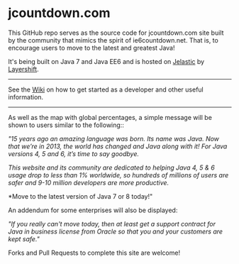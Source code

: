 jcountdown.com
==============

This GitHub repo serves as the source code for jcountdown.com site built by the community that 
mimics the spirit of ie6countdown.net. That is, to encourage users to move to the latest and greatest Java! 

It's being built on Java 7 and Java EE6 and is hosted on [Jelastic](http://www.layershift.com/hosting/jelastic-cloud) by [Layershift](http://www.layershift.com/about/why-layershift).

---

See the [Wiki](https://github.com/AdoptOpenJDK/javacountdown/wiki) on how to get started as a developer and other useful information.

---

As well as the map with global percentages, a simple message will be shown to users similar to the following::

*"15 years ago an amazing language was born. Its name was Java. Now that we’re in 2013, the world has changed and 
Java along with it! For Java versions 4, 5 and 6, it’s time to say goodbye.*

*This website and its community are dedicated to helping Java 4, 5 & 6 usage drop to less
than 1% worldwide, so hundreds of millions of users are safer and 9-10 million developers 
are more productive.*

*Move to the latest version of Java 7 or 8 today!"

An addendum for some enterprises will also be displayed:

*"If you really can't move today, then at least get a support contract for Java in business license from Oracle 
so that you and your customers are kept safe."*

Forks and Pull Requests to complete this site are welcome!
